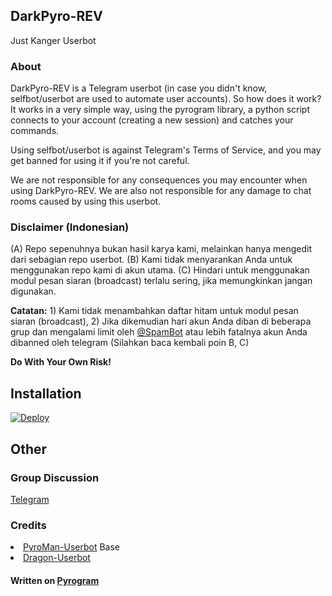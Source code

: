 <h2>DarkPyro-REV</h2>
<p>Just Kanger Userbot<p>

<h3>About</h3>
<p>DarkPyro-REV is a Telegram userbot (in case you didn't know, selfbot/userbot are used to automate user accounts). So how does it work? It works in a very simple way, using the pyrogram library, a python script connects to your account (creating a new session) and catches your commands.

Using selfbot/userbot is against Telegram's Terms of Service, and you may get banned for using it if you're not careful.

We are not responsible for any consequences you may encounter when using DarkPyro-REV. We are also not responsible for any damage to chat rooms caused by
using this userbot.</p>


<h3>Disclaimer (Indonesian)</h3>
<p>
(A) Repo sepenuhnya bukan hasil karya kami, melainkan hanya mengedit dari sebagian repo userbot.
(B) Kami tidak menyarankan Anda untuk menggunakan repo kami di akun utama.
(C) Hindari untuk menggunakan modul pesan siaran (broadcast) terlalu sering, jika memungkinkan jangan digunakan.
</p>
<p>
<b>Catatan:</b>
1) Kami tidak menambahkan daftar hitam untuk modul pesan siaran (broadcast),
2) Jika dikemudian hari akun Anda diban di beberapa grup dan mengalami limit oleh <a href='https://t.me/SpamBot'>@SpamBot</a> atau lebih fatalnya akun Anda dibanned oleh telegram (Silahkan baca kembali poin B, C)
</p>

<p><b>Do With Your Own Risk!</b></p>


<h2>Installation</h2>
<a href="https://heroku.com/deploy?template=https://github.com/tracemoepy/darkpyro-heroku">
<img src="https://www.herokucdn.com/deploy/button.svg" alt="Deploy">
</a>


<h2>Other</h2>
<h3>Group Discussion</h3>
<p><a href='https://t.me/DarkPyroRV'>Telegram</a></p>


<h3>Credits</h3>
<nav>
<li><a href='https://github.com/mrismanaziz/PyroMan-Userbot'>PyroMan-Userbot</a> Base</li>
<li><a href='https://github.com/Dragon-Userbot/Dragon-Userbot'>Dragon-Userbot</a></li>
</nav>

<h4>Written on <a
href='https://github.com/pyrogram/pyrogram'>Pyrogram️</a></h4>
